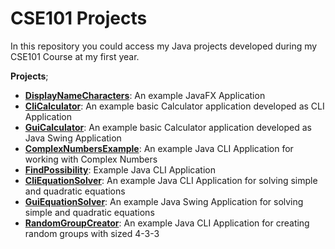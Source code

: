 # CSE101 Projects
In this repository you could access my Java projects developed during my CSE101 Course at my first year.

**Projects**;
* **[DisplayNameCharacters](./src/main/java/com/maemresen/hobbyprojcts/DisplayNameCharacters.java)**: An example JavaFX Application  
* **[CliCalculator](./src/main/java/com/maemresen/hobbyprojcts/CliCalculator.java)**: An example basic Calculator application developed as CLI Application 
* **[GuiCalculator](./src/main/java/com/maemresen/hobbyprojcts/GuiCalculator.java)**: An example basic Calculator application developed as Java Swing Application      
* **[ComplexNumbersExample](./src/main/java/com/maemresen/hobbyprojcts/ComplexNumbersExample.java)**: An example Java CLI Application for working with Complex Numbers  
* **[FindPossibility](./src/main/java/com/maemresen/hobbyprojcts/FindPossibility.java)**: Example Java CLI Application  
* **[CliEquationSolver](./src/main/java/com/maemresen/hobbyprojcts/CliEquationSolver.java)**: An example Java CLI Application for solving simple and quadratic equations 
* **[GuiEquationSolver](./src/main/java/com/maemresen/hobbyprojcts/GuiEquationSolver.java)**: An example Java Swing Application for solving simple and quadratic equations  
* **[RandomGroupCreator](./src/main/java/com/maemresen/hobbyprojcts/RandomGroupCreator.java)**:  An example Java CLI Application for creating random groups with sized 4-3-3  










